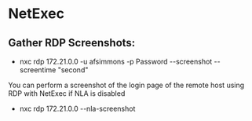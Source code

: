 # NetExec

## Gather RDP Screenshots: 

- nxc rdp 172.21.0.0 -u afsimmons -p Password --screenshot --screentime "second"

You can perform a screenshot of the login page of the remote host using RDP with NetExec if NLA is disabled

- nxc rdp 172.21.0.0 --nla-screenshot